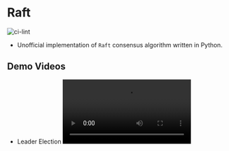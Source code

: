 # Raft
![ci-lint](https://github.com/rapsealk/raft-py/workflows/Lint/badge.svg)
* Unofficial implementation of `Raft` consensus algorithm written in Python.

## Demo Videos
* Leader Election
![Raft-Leader-Election-01](https://user-images.githubusercontent.com/14137676/175849270-e4a56533-5add-4dde-ad4a-3d935e42ae49.mp4)
